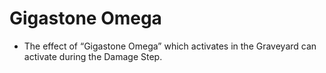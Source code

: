 # Gigastone Omega

*   The effect of “Gigastone Omega” which activates in the Graveyard can activate during the Damage Step.
